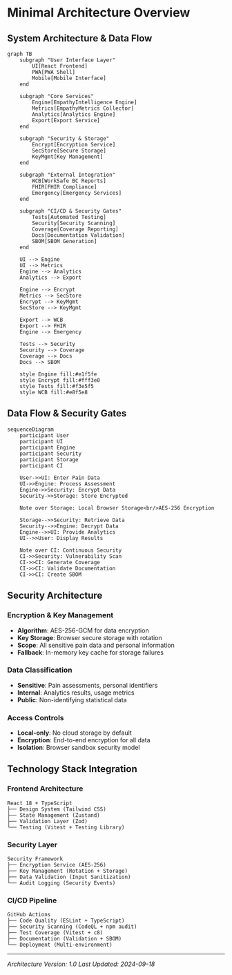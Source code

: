# Minimal Architecture Overview

## System Architecture & Data Flow

```mermaid
graph TB
    subgraph "User Interface Layer"
        UI[React Frontend]
        PWA[PWA Shell]
        Mobile[Mobile Interface]
    end
    
    subgraph "Core Services"
        Engine[EmpathyIntelligence Engine]
        Metrics[EmpathyMetrics Collector]
        Analytics[Analytics Engine]
        Export[Export Service]
    end
    
    subgraph "Security & Storage"
        Encrypt[Encryption Service]
        SecStore[Secure Storage]
        KeyMgmt[Key Management]
    end
    
    subgraph "External Integration"
        WCB[WorkSafe BC Reports]
        FHIR[FHIR Compliance]
        Emergency[Emergency Services]
    end
    
    subgraph "CI/CD & Security Gates"
        Tests[Automated Testing]
        Security[Security Scanning]
        Coverage[Coverage Reporting]
        Docs[Documentation Validation]
        SBOM[SBOM Generation]
    end
    
    UI --> Engine
    UI --> Metrics
    Engine --> Analytics
    Analytics --> Export
    
    Engine --> Encrypt
    Metrics --> SecStore
    Encrypt --> KeyMgmt
    SecStore --> KeyMgmt
    
    Export --> WCB
    Export --> FHIR
    Engine --> Emergency
    
    Tests --> Security
    Security --> Coverage
    Coverage --> Docs
    Docs --> SBOM
    
    style Engine fill:#e1f5fe
    style Encrypt fill:#fff3e0
    style Tests fill:#f3e5f5
    style WCB fill:#e8f5e8
```

## Data Flow & Security Gates

```mermaid
sequenceDiagram
    participant User
    participant UI
    participant Engine
    participant Security
    participant Storage
    participant CI
    
    User->>UI: Enter Pain Data
    UI->>Engine: Process Assessment
    Engine->>Security: Encrypt Data
    Security->>Storage: Store Encrypted
    
    Note over Storage: Local Browser Storage<br/>AES-256 Encryption
    
    Storage-->>Security: Retrieve Data
    Security-->>Engine: Decrypt Data
    Engine-->>UI: Provide Analytics
    UI-->>User: Display Results
    
    Note over CI: Continuous Security
    CI->>Security: Vulnerability Scan
    CI->>CI: Generate Coverage
    CI->>CI: Validate Documentation
    CI->>CI: Create SBOM
```

## Security Architecture

### Encryption & Key Management
- **Algorithm**: AES-256-GCM for data encryption
- **Key Storage**: Browser secure storage with rotation
- **Scope**: All sensitive pain data and personal information
- **Fallback**: In-memory key cache for storage failures

### Data Classification
- **Sensitive**: Pain assessments, personal identifiers
- **Internal**: Analytics results, usage metrics  
- **Public**: Non-identifying statistical data

### Access Controls
- **Local-only**: No cloud storage by default
- **Encryption**: End-to-end encryption for all data
- **Isolation**: Browser sandbox security model

## Technology Stack Integration

### Frontend Architecture
```
React 18 + TypeScript
├── Design System (Tailwind CSS)
├── State Management (Zustand)
├── Validation Layer (Zod)
└── Testing (Vitest + Testing Library)
```

### Security Layer
```
Security Framework
├── Encryption Service (AES-256)
├── Key Management (Rotation + Storage)
├── Data Validation (Input Sanitization)
└── Audit Logging (Security Events)
```

### CI/CD Pipeline
```
GitHub Actions
├── Code Quality (ESLint + TypeScript)
├── Security Scanning (CodeQL + npm audit)
├── Test Coverage (Vitest + c8)
├── Documentation (Validation + SBOM)
└── Deployment (Multi-environment)
```

---

*Architecture Version: 1.0*
*Last Updated: 2024-09-18*